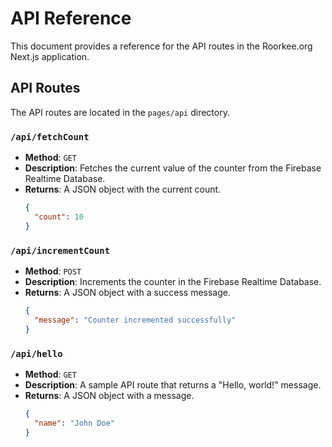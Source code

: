 # API Reference

This document provides a reference for the API routes in the Roorkee.org Next.js application.

## API Routes

The API routes are located in the `pages/api` directory.

### `/api/fetchCount`

-   **Method**: `GET`
-   **Description**: Fetches the current value of the counter from the Firebase Realtime Database.
-   **Returns**: A JSON object with the current count.
    ```json
    {
      "count": 10
    }
    ```

### `/api/incrementCount`

-   **Method**: `POST`
-   **Description**: Increments the counter in the Firebase Realtime Database.
-   **Returns**: A JSON object with a success message.
    ```json
    {
      "message": "Counter incremented successfully"
    }
    ```

### `/api/hello`

-   **Method**: `GET`
-   **Description**: A sample API route that returns a "Hello, world!" message.
-   **Returns**: A JSON object with a message.
    ```json
    {
      "name": "John Doe"
    }
    ```
